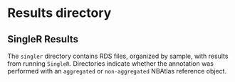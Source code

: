 # Results directory

## SingleR Results

The `singler` directory contains RDS files, organized by sample, with results from running `SingleR`.
Directories indicate whether the annotation was performed with an `aggregated` or `non-aggregated` NBAtlas reference object.
